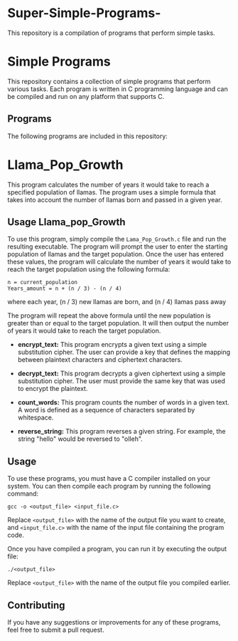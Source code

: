 # Super-Simple-Programs-
This repository is a compilation of programs that perform simple tasks. 

# Simple Programs

This repository contains a collection of simple programs that perform various tasks. Each program is written in C programming language and can be compiled and run on any platform that supports C.

## Programs

The following programs are included in this repository:

# Llama_Pop_Growth

This program calculates the number of years it would take to reach a specified population of llamas. The program uses a simple formula that takes into account the number of llamas born and passed in a given year. 

## Usage Llama_pop_Growth

To use this program, simply compile the `Lama_Pop_Growth.c` file and run the resulting executable. The program will prompt the user to enter the starting population of llamas and the target population. Once the user has entered these values, the program will calculate the number of years it would take to reach the target population using the following formula:

```
n = current_population
Years_amount = n + (n / 3) - (n / 4)
```
where each year, (n / 3) new llamas are born, and (n / 4) llamas pass away

The program will repeat the above formula until the new population is greater than or equal to the target population. It will then output the number of years it would take to reach the target population.

- **encrypt_text:** This program encrypts a given text using a simple substitution cipher. The user can provide a key that defines the mapping between plaintext characters and ciphertext characters.

- **decrypt_text:** This program decrypts a given ciphertext using a simple substitution cipher. The user must provide the same key that was used to encrypt the plaintext.

- **count_words:** This program counts the number of words in a given text. A word is defined as a sequence of characters separated by whitespace.

- **reverse_string:** This program reverses a given string. For example, the string "hello" would be reversed to "olleh".

## Usage

To use these programs, you must have a C compiler installed on your system. You can then compile each program by running the following command:

```
gcc -o <output_file> <input_file.c>
```

Replace `<output_file>` with the name of the output file you want to create, and `<input_file.c>` with the name of the input file containing the program code.

Once you have compiled a program, you can run it by executing the output file:

```
./<output_file>
```

Replace `<output_file>` with the name of the output file you compiled earlier.

## Contributing

If you have any suggestions or improvements for any of these programs, feel free to submit a pull request.
